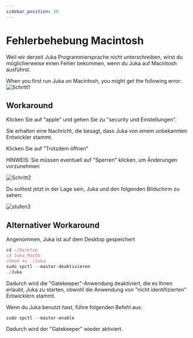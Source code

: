 ```yaml
---
sidebar_position: 50
---
```


# Fehlerbehebung Macintosh

Weil wir derzeit Juka Programmiersprache nicht unterschreiben, wirst du möglicherweise einen Fehler bekommen, wenn du Juka auf Macintosh ausführst.

When you first run Juka on Macintosh, you might get the following error: ![Schritt1](/img/macintosh/cannotbeopened.png)


## Workaround

Klicken Sie auf "apple" und gehen Sie zu "security und Einstellungen".

Sie erhalten eine Nachricht, die besagt, dass Juka von einem unbekannten Entwickler stammt.

Klicken Sie auf "Trotzdem öffnen"

HINWEIS: Sie müssen eventuell auf "Sperren" klicken, um Änderungen vorzunehmen

![Schritt2](/img/macintosh/openanyway.png)


Du solltest jetzt in der Lage sein, Juka und den folgenden Bildschirm zu sehen:

![stufen3](/img/macintosh/final.png)

## Alternativer Workaround

Angenommen, Juka ist auf dem Desktop gespeichert
```jsx
cd ~/Desktop
cd Juka_MacOS
chmod +x ./Juka
sudo spctl --master-deaktivieren
./Juka
```

Dadurch wird die "Gatekeeper"-Anwendung deaktiviert, die es Ihnen erlaubt, Juka zu starten, obwohl die Anwendung von "nicht identifizierten" Entwicklern stammt.

Wenn du Juka benutzt hast, führe folgenden Befehl aus:

```jsx
sudo spctl --master-enable
```
Dadurch wird der "Gatekeeper" wieder aktiviert.


